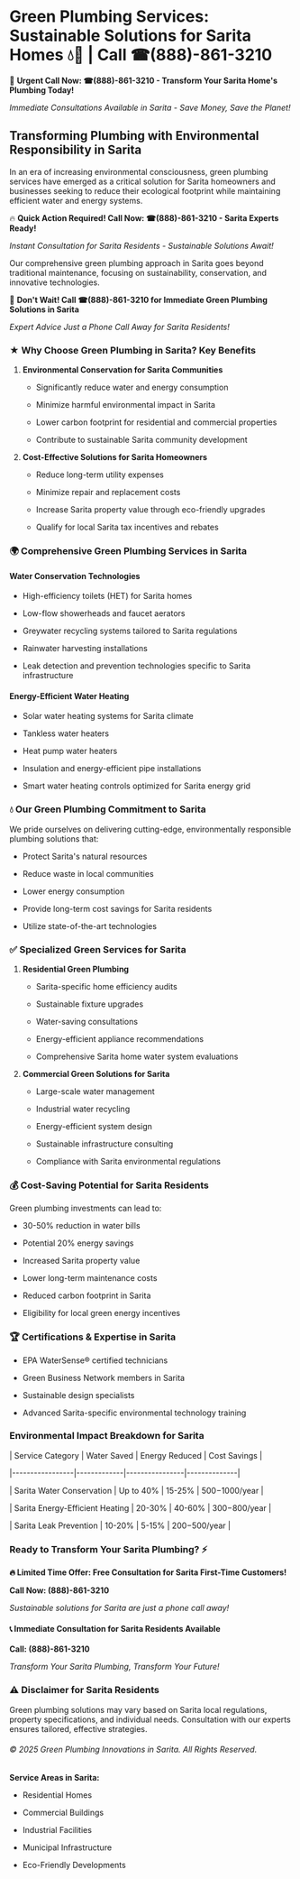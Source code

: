 # Green Plumbing Services: Sustainable Solutions for Sarita Homes 💧🌿 | Call ☎(888)-861-3210

🚨 **Urgent Call Now: ☎(888)-861-3210 - Transform Your Sarita Home's Plumbing Today!**
*Immediate Consultations Available in Sarita - Save Money, Save the Planet!*

## Transforming Plumbing with Environmental Responsibility in Sarita

In an era of increasing environmental consciousness, green plumbing services have emerged as a critical solution for Sarita homeowners and businesses seeking to reduce their ecological footprint while maintaining efficient water and energy systems. 

🔥 **Quick Action Required! Call Now: ☎(888)-861-3210 - Sarita Experts Ready!**
*Instant Consultation for Sarita Residents - Sustainable Solutions Await!*

Our comprehensive green plumbing approach in Sarita goes beyond traditional maintenance, focusing on sustainability, conservation, and innovative technologies.

🚨 **Don't Wait! Call ☎(888)-861-3210 for Immediate Green Plumbing Solutions in Sarita**
*Expert Advice Just a Phone Call Away for Sarita Residents!*

### ★ Why Choose Green Plumbing in Sarita? Key Benefits

1. **Environmental Conservation for Sarita Communities** 
   - Significantly reduce water and energy consumption
   - Minimize harmful environmental impact in Sarita
   - Lower carbon footprint for residential and commercial properties
   - Contribute to sustainable Sarita community development

2. **Cost-Effective Solutions for Sarita Homeowners** 
   - Reduce long-term utility expenses
   - Minimize repair and replacement costs
   - Increase Sarita property value through eco-friendly upgrades
   - Qualify for local Sarita tax incentives and rebates

### 🌍 Comprehensive Green Plumbing Services in Sarita

#### Water Conservation Technologies
- High-efficiency toilets (HET) for Sarita homes
- Low-flow showerheads and faucet aerators
- Greywater recycling systems tailored to Sarita regulations
- Rainwater harvesting installations
- Leak detection and prevention technologies specific to Sarita infrastructure

#### Energy-Efficient Water Heating
- Solar water heating systems for Sarita climate
- Tankless water heaters
- Heat pump water heaters
- Insulation and energy-efficient pipe installations
- Smart water heating controls optimized for Sarita energy grid

### 💧 Our Green Plumbing Commitment to Sarita

We pride ourselves on delivering cutting-edge, environmentally responsible plumbing solutions that:
- Protect Sarita's natural resources
- Reduce waste in local communities
- Lower energy consumption
- Provide long-term cost savings for Sarita residents
- Utilize state-of-the-art technologies

### ✅ Specialized Green Services for Sarita

1. **Residential Green Plumbing**
   - Sarita-specific home efficiency audits
   - Sustainable fixture upgrades
   - Water-saving consultations
   - Energy-efficient appliance recommendations
   - Comprehensive Sarita home water system evaluations

2. **Commercial Green Solutions for Sarita**
   - Large-scale water management
   - Industrial water recycling
   - Energy-efficient system design
   - Sustainable infrastructure consulting
   - Compliance with Sarita environmental regulations

### 💰 Cost-Saving Potential for Sarita Residents

Green plumbing investments can lead to:
- 30-50% reduction in water bills
- Potential 20% energy savings
- Increased Sarita property value
- Lower long-term maintenance costs
- Reduced carbon footprint in Sarita
- Eligibility for local green energy incentives

### 🏆 Certifications & Expertise in Sarita

- EPA WaterSense® certified technicians
- Green Business Network members in Sarita
- Sustainable design specialists
- Advanced Sarita-specific environmental technology training

### Environmental Impact Breakdown for Sarita

| Service Category | Water Saved | Energy Reduced | Cost Savings |
|-----------------|-------------|----------------|--------------|
| Sarita Water Conservation | Up to 40% | 15-25% | $500-$1000/year |
| Sarita Energy-Efficient Heating | 20-30% | 40-60% | $300-$800/year |
| Sarita Leak Prevention | 10-20% | 5-15% | $200-$500/year |

### Ready to Transform Your Sarita Plumbing? ⚡

**🔥 Limited Time Offer: Free Consultation for Sarita First-Time Customers!**

**Call Now: (888)-861-3210**
*Sustainable solutions for Sarita are just a phone call away!*

#### 📞 Immediate Consultation for Sarita Residents Available

**Call: (888)-861-3210**
*Transform Your Sarita Plumbing, Transform Your Future!*

### ⚠️ Disclaimer for Sarita Residents

Green plumbing solutions may vary based on Sarita local regulations, property specifications, and individual needs. Consultation with our experts ensures tailored, effective strategies.

###### © 2025 Green Plumbing Innovations in Sarita. All Rights Reserved.

**Service Areas in Sarita:** 
- Residential Homes
- Commercial Buildings
- Industrial Facilities
- Municipal Infrastructure
- Eco-Friendly Developments